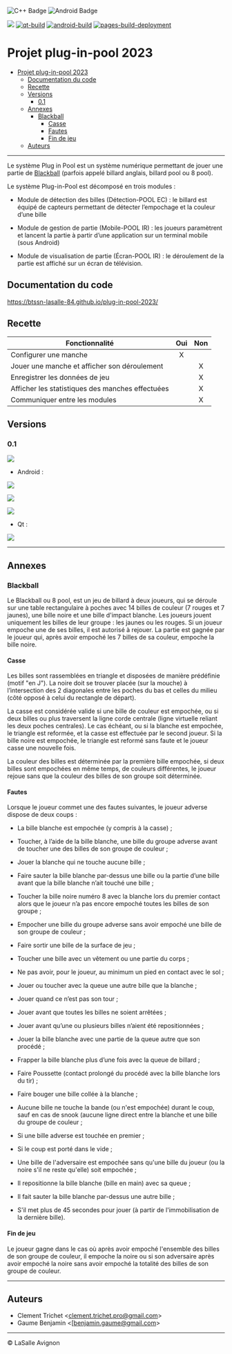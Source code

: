 ![C++ Badge](https://img.shields.io/badge/C%2B%2B-00599C?logo=cplusplus&logoColor=fff&style=plastic) ![Android Badge](https://img.shields.io/badge/Android-3DDC84?logo=android&logoColor=fff&style=plastic)

![](https://badgen.net/badge/Qt/5.12.8/green) [![qt-build](https://github.com/btssn-lasalle-84/plug-in-pool-2023/actions/workflows/make-qt.yml/badge.svg)](https://github.com/btssn-lasalle-84/plug-in-pool-2023/actions/workflows/make-qt.yml) [![android-build](https://github.com/btssn-lasalle-84/plug-in-pool-2023/actions/workflows/android-build.yml/badge.svg)](https://github.com/btssn-lasalle-84/plug-in-pool-2023/actions/workflows/android-build.yml) [![pages-build-deployment](https://github.com/btssn-lasalle-84/plug-in-pool-2023/actions/workflows/pages/pages-build-deployment/badge.svg?branch=develop)](https://github.com/btssn-lasalle-84/plug-in-pool-2023/actions/workflows/pages/pages-build-deployment)

# Projet plug-in-pool 2023

- [Projet plug-in-pool 2023](#projet-plug-in-pool-2023)
  - [Documentation du code](#documentation-du-code)
  - [Recette](#recette)
  - [Versions](#versions)
    - [0.1](#01)
  - [Annexes](#annexes)
    - [Blackball](#blackball)
      - [Casse](#casse)
      - [Fautes](#fautes)
      - [Fin de jeu](#fin-de-jeu)
  - [Auteurs](#auteurs)

---

Le système Plug in Pool est un système numérique permettant de jouer une partie de [Blackball](#blackball) (parfois appelé billard anglais, billard pool ou 8 pool).

Le système Plug-in-Pool est décomposé en trois modules :

- Module de détection des billes (Détection-POOL EC)​ : le billard est équipé de capteurs permettant de détecter l’empochage et la couleur d’une bille

- Module de gestion de partie (Mobile-POOL IR)​ : les joueurs paramètrent et lancent la partie à partir d’une application sur un terminal mobile (sous Android)

- Module de visualisation de partie (Écran-POOL IR)​ : le déroulement de la partie est affiché sur un écran de télévision.

## Documentation du code

https://btssn-lasalle-84.github.io/plug-in-pool-2023/

## Recette

| Fonctionnalité                                   | Oui | Non |
| ------------------------------------------------ |:---:|:---:|
| Configurer une manche                            |  X  |     |
| Jouer une manche et afficher son déroulement     |     |  X  |
| Enregistrer les données de jeu                   |     |  X  |
| Afficher les statistiques des manches effectuées |     |  X  |
| Communiquer entre les modules                    |     |  X  |

## Versions

### 0.1

![](images/jira-tickets-v0.1.png)

- Android :

![](images/screenshot-android-accueil.png)

![](images/screenshot-android-configuration.png)

![](images/screenshot-android-manche.png)

- Qt :

![](images/screenshot-qt-accueil-v0.1.png)

---

## Annexes

### Blackball

Le Blackball ou 8 pool, est un jeu de billard à deux joueurs, qui se déroule sur une table rectangulaire à poches avec 14 billes de couleur (7 rouges et 7 jaunes), une bille noire et une bille d'impact blanche. Les joueurs jouent uniquement les billes de leur groupe : les jaunes ou les rouges. Si un joueur empoche une de ses billes, il est autorisé à  rejouer. La partie est gagnée par le joueur qui, après avoir empoché les 7 billes de sa couleur, empoche la bille noire.

#### Casse

Les billes sont rassemblées en triangle et disposées de manière prédéfinie (motif "en J"). La noire doit se trouver placée (sur la mouche) à l’intersection des 2 diagonales entre les poches du bas et celles du milieu (côté opposé à celui du rectangle de départ).

La casse est considérée valide si une bille de couleur est empochée, ou si deux billes ou plus traversent la ligne corde centrale (ligne virtuelle reliant les deux poches centrales). Le cas échéant, ou si la blanche est empochée, le triangle est reformée, et la casse est effectuée par le second joueur. Si la bille noire est empochée, le triangle est reformé sans faute et le joueur casse une nouvelle fois.

La couleur des billes est déterminée par la première bille empochée, si deux billes sont empochées en même temps, de couleurs différentes, le joueur rejoue sans que la couleur des billes de son groupe soit déterminée.

#### Fautes

Lorsque le joueur commet une des fautes suivantes, le joueur adverse dispose de deux coups :

- La bille blanche est empochée (y compris à la casse) ;

- Toucher, à l’aide de la bille blanche, une bille du groupe adverse avant de toucher une des billes de son groupe de couleur ;

- Jouer la blanche qui ne touche aucune bille ;

- Faire sauter la bille blanche par-dessus une bille ou la partie d’une bille avant que la bille blanche n’ait touché une bille ;

- Toucher la bille noire numéro 8 avec la blanche lors du premier contact alors que le joueur n’a pas encore empoché toutes les billes de son groupe ;

- Empocher une bille du groupe adverse sans avoir empoché une bille de son groupe de couleur ;

- Faire sortir une bille de la surface de jeu ;

- Toucher une bille avec un vêtement ou une partie du corps ;

- Ne pas avoir, pour le joueur, au minimum un pied en contact avec le sol ;

- Jouer ou toucher avec la queue une autre bille que la blanche ;

- Jouer quand ce n’est pas son tour ;

- Jouer avant que toutes les billes ne soient arrêtées ;

- Jouer avant qu’une ou plusieurs billes n’aient été repositionnées ;

- Jouer la bille blanche avec une partie de la queue autre que son procédé ;

- Frapper la bille blanche plus d’une fois avec la queue de billard ;

- Faire Poussette (contact prolongé du procédé avec la bille blanche lors du tir) ;

- Faire bouger une bille collée à la blanche ;

- Aucune bille ne touche la bande (ou n'est empochée) durant le coup, sauf en cas de snook (aucune ligne direct entre la blanche et une bille du groupe de couleur ;

- Si une bille adverse est touchée en premier ;

- Si le coup est porté dans le vide ;

- Une bille de l'adversaire est empochée sans qu'une bille du joueur (ou la noire s'il ne reste qu'elle) soit empochée ;

- Il repositionne la bille blanche (bille en main) avec sa queue ;

- Il fait sauter la bille blanche par-dessus une autre bille ;

- S'il met plus de 45 secondes pour jouer (à partir de l'immobilisation de la dernière bille).

#### Fin de jeu

Le joueur gagne dans le cas où après avoir empoché l'ensemble des billes de son groupe de couleur, il empoche la noire ou si son adversaire après avoir empoché la noire sans avoir empoché la totalité des billes de son groupe de couleur.

---

## Auteurs

- Clement Trichet <[clement.trichet.pro@gmail.com](mailto:clement.trichet.pro@gmail.com)>
- Gaume Benjamin <[benjamin.gaume@gmail.com>

---
©️ LaSalle Avignon
